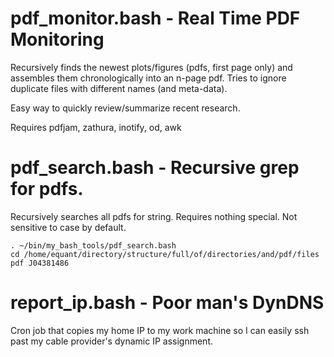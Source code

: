 # pdf_monitor.bash - Real Time PDF Monitoring

Recursively finds the newest plots/figures (pdfs, first page only) and
assembles them chronologically into an n-page pdf.  Tries to ignore duplicate
files with different names (and meta-data).

Easy way to quickly review/summarize recent research.

Requires pdfjam, zathura, inotify, od, awk

# pdf_search.bash - Recursive grep for pdfs.

Recursively searches all pdfs for string.  Requires nothing special.  Not sensitive to case by default.

~~~
. ~/bin/my_bash_tools/pdf_search.bash
cd /home/equant/directory/structure/full/of/directories/and/pdf/files
pdf J04381486
~~~

# report_ip.bash - Poor man's DynDNS

Cron job that copies my home IP to my work machine so I can easily ssh past my
cable provider's dynamic IP assignment.
